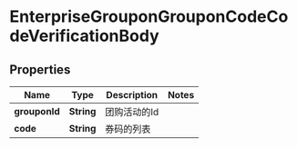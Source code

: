 # EnterpriseGrouponGrouponCodeCodeVerificationBody

## Properties
Name | Type | Description | Notes
------------ | ------------- | ------------- | -------------
**grouponId** | **String** | 团购活动的Id | 
**code** | **String** | 券码的列表 | 
